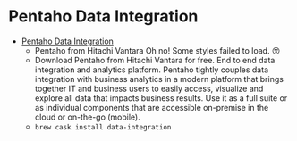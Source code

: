 # Pentaho Data Integration
- [Pentaho Data Integration](https://sourceforge.net/projects/pentaho/)
  -  Pentaho from Hitachi Vantara Oh no! Some styles failed to load. 😵
  - Download Pentaho from Hitachi Vantara for free. End to end data integration and analytics platform. Pentaho tightly couples data integration with business analytics in a modern platform that brings together IT and business users to easily access, visualize and explore all data that impacts business results. Use it as a full suite or as individual components that are accessible on-premise in the cloud or on-the-go (mobile).
  - `brew cask install data-integration`
